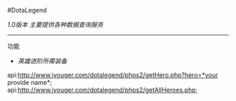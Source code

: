 #DotaLegend

*1.0版本 主要提供各种数据查询服务*

------------------------------------

功能


* _英雄进阶所需装备_


api:http://www.jyouger.com/dotalegend/phps2/getHero.php?hero=*your provide name*;
api:http://www.jyouger.com/dotalegend/phps2/getAllHeroes.php;

